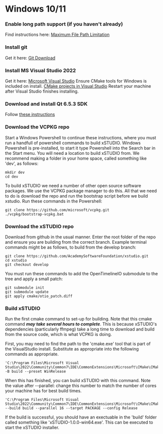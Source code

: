 # Windows 10/11

### Enable long path support (if you haven't already)

Find instructions here: [Maximum File Path Limitation](https://learn.microsoft.com/en-us/windows/win32/fileio/maximum-file-path-limitation?tabs=registry)

### Install git

Get it here: [Git Download](https://git-scm.com/download/win)

### Install MS Visual Studio 2022

Get it here: [Microsoft Visual Studio](https://visualstudio.microsoft.com/vs/)
Ensure CMake tools for Windows is included on install. [CMake projects in Visual Studio](https://learn.microsoft.com/en-us/cpp/build/cmake-projects-in-visual-studio?view=msvc-170#installation)
Restart your machine after Visual Studio finishes installing.

### Download and install Qt 6.5.3 SDK

Follow [these instructions](downloading_qt.md)

### Download the VCPKG repo

Start a Windows Powershell to continue these instructions, where you must run a handfull of powershell commands to build xSTUDIO. Windows Powershell is pre-installed, to start it type Powershell into the Search bar in the Start menu. You will need a location to build xSTUDIO from. We recommend making a folder in your home space, called something like 'dev', as follows:

    mkdir dev
    cd dev

To build xSTUDIO we need a number of other open source software packages. We use the VCPKG package manager to do this. All that we need to do is download the repo and run the bootstrap script before we build xstudio. Run these commands in the Powershell:

    git clone https://github.com/microsoft/vcpkg.git
    ./vcpkg/bootstrap-vcpkg.bat

### Download the xSTUDIO repo

Download from github in the usual manner. Enter the root folder of the repo and ensure you are building from the correct branch. Example terminal commands might be as follows, to build from the develop branch:

    git clone https://github.com/AcademySoftwareFoundation/xstudio.git
    cd xstudio
    git checkout develop

You must run these commands to add the OpenTimelineIO submodule to the tree and apply a small patch:

    git submodule init
    git submodule update
    git apply cmake/otio_patch.diff

### Build xSTUDIO

Run the first cmake command to set-up for building. Note that this cmake command ***may take several hours to complete***. This is because xSTUDIO's dependencies (particularly ffmpeg) take a long time to download and build from the source code, which is what VCPKG is doing.

First, you may need to find the path to the 'cmake.exe' tool that is part of the VisualStudio install. Substitute as appropriate into the following commands as appropriate.

    'C:\Program Files\Microsoft Visual Studio\2022\Community\Common7\IDE\CommonExtensions\Microsoft\CMake\CMake\bin\cmake.exe' -B build --preset WinRelease

When this has finished, you can build xSTUDIO with this command. Note the value after --parallel: change this number to match the number of cores your machine has for best build times.

    'C:\Program Files\Microsoft Visual Studio\2022\Community\Common7\IDE\CommonExtensions\Microsoft\CMake\CMake\bin\cmake.exe' --build build --parallel 16 --target PACKAGE --config Release

If the build is successful, you should have an exectuable in the 'build' folder called something like 'xSTUDIO-1.0.0-win64.exe'. This can be executed to start the xSTUDIO installer.

